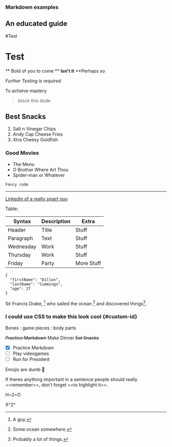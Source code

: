 ### Markdown examples

## An educated guide

#Test
# Test

** Bold of you to come **
**Isn't it**
**Perhaps so

*Further Testing is required*

To achieve mastery

>block this dude

## Best Snacks

1. Salt n Vinegar Chips
2. Andy Cap Cheese Fries
3. Xtra Cheesy Goldfish

### Good Movies

- The Menu
- O Brother Where Art Thou
- Spider-man or Whatever

`Fancy code`

---

[Linkedin of a really smart guy](https://www.linkedin.com/in/dilloncummings/)

Table:

| Syntax | Description | Extra |
| ----------- | ----------- | --- |
| Header | Title | Stuff |
| Paragraph | Text | Stuff |
| Wednesday | Work | Stuff |
| Thursday | Work | Stuff |
| Friday | Party | More Stuff |

```
{
  "firstName": "Dillon",
  "lastName": "Cummings",
  "age": 27
}
```

Sir Francis Drake, [^1] who sailed the ocean [^2] and discovered things[^3].

[^1]: A guy.
[^2]: Some ocean somewhere.
[^3]: Probably a lot of things.
  
### I could use CSS to make this look cool {#custom-id}

Bones
: game pieces
: body parts

~~Practice Markdown~~
Make Dinner
~~Eat Snacks~~

- [x] Practice Markdown
- [ ] Play videogames
- [ ] Run for President

Emojis are dumb 🥲

If theres anything important in a sentence people should really ==remember==, don't forget ==to highlight it==.

H~2~O

X^2^



